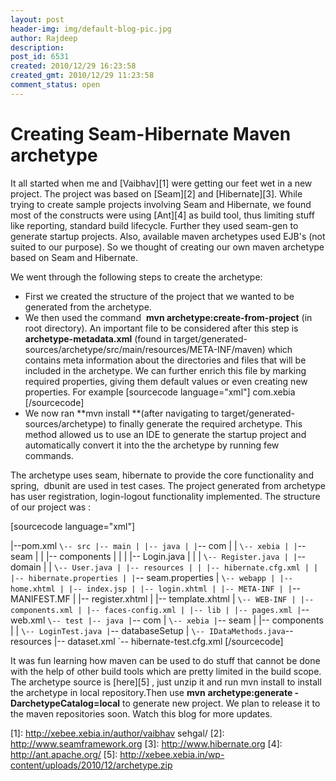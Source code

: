 ```yaml
---
layout: post
header-img: img/default-blog-pic.jpg
author: Rajdeep
description: 
post_id: 6531
created: 2010/12/29 16:23:58
created_gmt: 2010/12/29 11:23:58
comment_status: open
---
```


# Creating Seam-Hibernate Maven archetype

It all started when me and [Vaibhav][1] were getting our feet wet in a new project. The project was based on [Seam][2] and [Hibernate][3]. While trying to create sample projects involving Seam and Hibernate, we found most of the constructs were using [Ant][4] as build tool, thus limiting stuff like reporting, standard build lifecycle. Further they used seam-gen to generate startup projects. Also, available maven archetypes used EJB's (not suited to our purpose). So we thought of creating our own maven archetype based on Seam and Hibernate.

We went through the following steps to create the archetype: 

  * First we created the structure of the project that we wanted to be generated from the archetype.
  * We then used the command  **mvn archetype:create-from-project** (in root directory). An important file to be considered after this step is **archetype-metadata.xml** (found in target/generated-sources/archetype/src/main/resources/META-INF/maven) which contains meta information about the directories and files that will be included in the archetype. We can further enrich this file by marking required properties, giving them default values or even creating new properties. For example [sourcecode language="xml"] <requiredProperties> <requiredProperty key="groupId"> <defaultValue>com.xebia</defaultValue> </requiredProperty> </requiredProperties> [/sourcecode]
  * We now ran **mvn install **(after navigating to target/generated-sources/archetype) to finally generate the required archetype.
This method allowed us to use an IDE to generate the startup project and automatically convert it into the the archetype by running few commands.

The archetype uses seam, hibernate to provide the core functionality and spring,  dbunit are used in test cases. The project generated from archetype has user registration, login-logout functionality implemented. The structure of our project was :

[sourcecode language="xml"]

|--pom.xml `\-- src |-- main | |-- java | |`\-- com | | `\-- xebia | |`\-- seam | | |-- components | | | |-- Login.java | | | `\-- Register.java | |`\-- domain | | `\-- User.java | |-- resources | | |-- hibernate.cfg.xml | | |-- hibernate.properties | |`\-- seam.properties | `\-- webapp | |-- home.xhtml | |-- index.jsp | |-- login.xhtml | |-- META-INF | |`\-- MANIFEST.MF | |-- register.xhtml | |-- template.xhtml | `\-- WEB-INF | |-- components.xml | |-- faces-config.xml | |-- lib | |-- pages.xml |`\-- web.xml `\-- test |-- java |`\-- com | `\-- xebia |`\-- seam | |-- components | | `\-- LoginTest.java |`\-- databaseSetup | `\-- IDataMethods.java`\-- resources |-- dataset.xml `-- hibernate-test.cfg.xml [/sourcecode]

It was fun learning how maven can be used to do stuff that cannot be done with the help of other build tools which are pretty limited in the build scope. The archetype source is [here][5] , just unzip it and run mvn install to install the archetype in local repository.Then use **mvn** **archetype:generate -DarchetypeCatalog=local** to generate new project. We plan to release it to the maven repositories soon. Watch this blog for more updates.

   [1]: http://xebee.xebia.in/author/vaibhav sehgal/
   [2]: http://www.seamframework.org
   [3]: http://www.hibernate.org
   [4]: http://ant.apache.org/
   [5]: http://xebee.xebia.in/wp-content/uploads/2010/12/archetype.zip